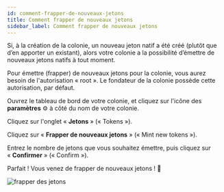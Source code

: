 ```yaml
---
id: comment-frapper-de-nouveaux-jetons
title: Comment frapper de nouveaux jetons
sidebar_label: Comment frapper de nouveaux jetons
---
```


Si, à la création de la colonie, un nouveau jeton natif a été créé (plutôt que d’en apporter un existant), alors votre colonie a la possibilité d’émettre de nouveaux jetons natifs à tout moment.

Pour émettre (frapper) de nouveaux jetons pour la colonie, vous aurez besoin de l'autorisation « root ». Le fondateur de la colonie possède cette autorisation, par défaut.

Ouvrez le tableau de bord de votre colonie, et cliquez sur l'icône des **paramètres** ⚙ à côté du nom de votre colonie.

Cliquez sur l'onglet « **Jetons** » (« Tokens »).

Cliquez sur « **Frapper de nouveaux jetons** » (« Mint new tokens »).

Entrez le nombre de jetons que vous souhaitez émettre, puis cliquez sur « **Confirmer** » (« Confirm »).

Parfait ! Vous venez de frapper de nouveaux jetons ! 🎉

![frapper des jetons](assets/how-to-mint-tokens/1.gif)
